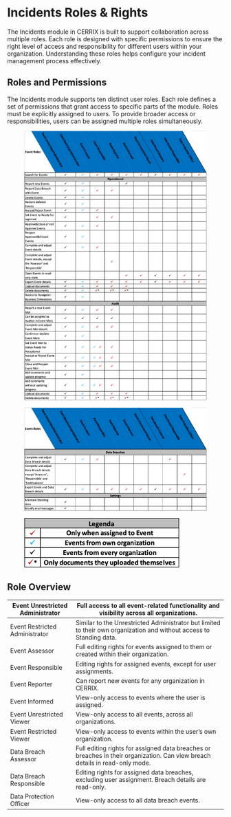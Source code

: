 # Incidents Roles & Rights

The Incidents module in CERRIX is built to support collaboration across multiple roles. Each role is designed with specific permissions to ensure the right level of access and responsibility for different users within your organization. Understanding these roles helps configure your incident management process effectively.

## Roles and Permissions

The Incidents module supports ten distinct user roles. Each role defines a set of permissions that grant access to specific parts of the module. Roles must be explicitly assigned to users. To provide broader access or responsibilities, users can be assigned multiple roles simultaneously.

<figure><img src="../../../.gitbook/assets/image (37).png" alt=""><figcaption></figcaption></figure>

<figure><img src="../../../.gitbook/assets/image (38).png" alt=""><figcaption></figcaption></figure>

<figure><img src="../../../.gitbook/assets/image (39).png" alt=""><figcaption></figcaption></figure>

## Role Overview <a href="#toc530050983" id="toc530050983"></a>

| Event Unrestricted Administrator | Full access to all event-related functionality and visibility across all organizations.                                      |
| -------------------------------- | ---------------------------------------------------------------------------------------------------------------------------- |
| Event Restricted Administrator   | Similar to the Unrestricted Administrator but limited to their own organization and without access to Standing data.         |
| Event Assessor                   | Full editing rights for events assigned to them or created within their organization.                                        |
| Event Responsible                | Editing rights for assigned events, except for user assignments.                                                             |
| Event Reporter                   | Can report new events for any organization in CERRIX.                                                                        |
| Event Informed                   | View-only access to events where the user is assigned.                                                                       |
| Event Unrestricted Viewer        | View-only access to all events, across all organizations.                                                                    |
| Event Restricted Viewer          | View-only access to events within the user’s own organization.                                                               |
| Data Breach Assessor             | Full editing rights for assigned data breaches or breaches in their organization. Can view breach details in read-only mode. |
| Data Breach Responsible          | Editing rights for assigned data breaches, excluding user assignment. Breach details are read-only.                          |
| Data Protection Officer          | View-only access to all data breach events.                                                                                  |
